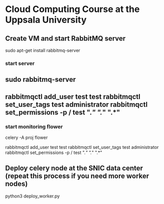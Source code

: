 # Cloud Computing Course at the Uppsala University

## Create VM and start RabbitMQ server

sudo apt-get install rabbitmq-server
### start server
sudo rabbitmq-server
---
rabbitmqctl add_user test test
rabbitmqctl set_user_tags test administrator
rabbitmqctl set_permissions -p / test ".*" ".*" ".*"
---

### start monitoring flower
celery -A proj flower


rabbitmqctl add_user test test
rabbitmqctl set_user_tags test administrator
rabbitmqctl set_permissions -p / test ".*" ".*" ".*"


## Deploy celery node at the SNIC data center (repeat this process if you need more worker nodes)
python3 deploy_worker.py

